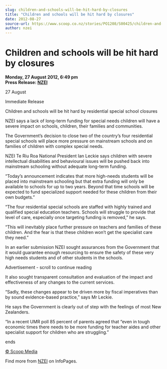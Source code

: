 ```yaml
---
slug: children-and-schools-will-be-hit-hard-by-closures
title: "Children and schools will be hit hard by closures"
date: 2012-08-27
source-url: https://www.scoop.co.nz/stories/PO1208/S00425/children-and-schools-will-be-hit-hard-by-closures.htm
author: nzei
---
```

Children and schools will be hit hard by closures
=================================================

**Monday, 27 August 2012, 6:49 pm**  
**Press Release: [NZEI](https://info.scoop.co.nz/NZEI)**

27 August

Immediate Release

Children and schools will be hit hard by residential special school closures

NZEI says a lack of long-term funding for special needs children will have a severe impact on schools, children, their families and communities.

The Government’s decision to close two of the country’s four residential special schools will place more pressure on mainstream schools and on families of children with complex special needs.

NZEI Te Riu Roa National President Ian Leckie says children with severe intellectual disabilities and behavioural issues will be pushed back into mainstream schooling without adequate long-term funding.

“Today’s announcement indicates that more high-needs students will be placed into mainstream schooling but that extra funding will only be available to schools for up to two years. Beyond that time schools will be expected to fund specialized support needed for these children from their own budgets.”

“The four residential special schools are staffed with highly trained and qualified special education teachers. Schools will struggle to provide that level of care, especially once targeting funding is removed,” he says.

“This will inevitably place further pressure on teachers and families of these children. And the fear is that these children won’t get the specialist care they need.”

In an earlier submission NZEI sought assurances from the Government that it would guarantee enough resourcing to ensure the safety of these very high needs students and of other students in the schools.

Advertisement - scroll to continue reading





It also sought transparent consultation and evaluation of the impact and effectiveness of any changes to the current services.

“Sadly, these changes appear to be driven more by fiscal imperatives than by sound evidence-based practice,” says Mr Leckie.

He says the Government is clearly out of step with the feelings of most New Zealanders.

“In a recent UMR poll 85 percent of parents agreed that “even in tough economic times there needs to be more funding for teacher aides and other specialist support for children who are struggling.”

ends

[© Scoop Media](http://www.scoop.co.nz/about/terms.html)

Find more from [NZEI](https://info.scoop.co.nz/NZEI) on InfoPages.